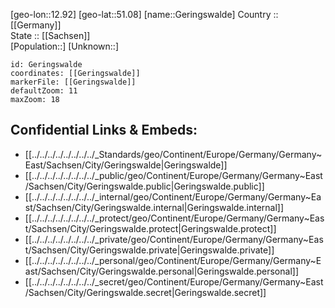 ﻿---
location: [51.08,12.92] 
mapzoom: [7,12] 
mapmarker: city 
type: City
tags:
- geo/City


SpocWebEntityId: 30425
isDeleted: false
confidential: public

---
[geo-lon::12.92] 
[geo-lat::51.08] 
[name::Geringswalde] 
Country :: [[Germany]]  
State :: [[Sachsen]]  
[Population::] 
[Unknown::] 


```leaflet
id: Geringswalde
coordinates: [[Geringswalde]] 
markerFile: [[Geringswalde]] 
defaultZoom: 11 
maxZoom: 18
```


## Confidential Links & Embeds: 
- [[../../../../../../../../_Standards/geo/Continent/Europe/Germany/Germany~East/Sachsen/City/Geringswalde|Geringswalde]] 
- [[../../../../../../../../_public/geo/Continent/Europe/Germany/Germany~East/Sachsen/City/Geringswalde.public|Geringswalde.public]] 
- [[../../../../../../../../_internal/geo/Continent/Europe/Germany/Germany~East/Sachsen/City/Geringswalde.internal|Geringswalde.internal]] 
- [[../../../../../../../../_protect/geo/Continent/Europe/Germany/Germany~East/Sachsen/City/Geringswalde.protect|Geringswalde.protect]] 
- [[../../../../../../../../_private/geo/Continent/Europe/Germany/Germany~East/Sachsen/City/Geringswalde.private|Geringswalde.private]] 
- [[../../../../../../../../_personal/geo/Continent/Europe/Germany/Germany~East/Sachsen/City/Geringswalde.personal|Geringswalde.personal]] 
- [[../../../../../../../../_secret/geo/Continent/Europe/Germany/Germany~East/Sachsen/City/Geringswalde.secret|Geringswalde.secret]] 
